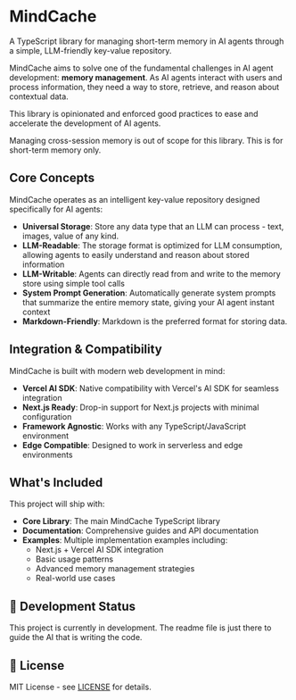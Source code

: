 # MindCache

A TypeScript library for managing short-term memory in AI agents through a simple, LLM-friendly key-value repository.

MindCache aims to solve one of the fundamental challenges in AI agent development: **memory management**. As AI agents interact with users and process information, they need a way to store, retrieve, and reason about contextual data.

This library is opinionated and enforced good practices to ease and accelerate the development of AI agents.

Managing cross-session memory is out of scope for this library. This is for short-term memory only.

## Core Concepts

MindCache operates as an intelligent key-value repository designed specifically for AI agents:

- **Universal Storage**: Store any data type that an LLM can process - text, images, value of any kind.
- **LLM-Readable**: The storage format is optimized for LLM consumption, allowing agents to easily understand and reason about stored information
- **LLM-Writable**: Agents can directly read from and write to the memory store using simple tool calls
- **System Prompt Generation**: Automatically generate system prompts that summarize the entire memory state, giving your AI agent instant context
- **Markdown-Friendly**: Markdown is the preferred format for storing data.

## Integration & Compatibility

MindCache is built with modern web development in mind:

- **Vercel AI SDK**: Native compatibility with Vercel's AI SDK for seamless integration
- **Next.js Ready**: Drop-in support for Next.js projects with minimal configuration
- **Framework Agnostic**: Works with any TypeScript/JavaScript environment
- **Edge Compatible**: Designed to work in serverless and edge environments

## What's Included

This project will ship with:

- **Core Library**: The main MindCache TypeScript library
- **Documentation**: Comprehensive guides and API documentation  
- **Examples**: Multiple implementation examples including:
  - Next.js + Vercel AI SDK integration
  - Basic usage patterns
  - Advanced memory management strategies
  - Real-world use cases

## 🚧 Development Status

This project is currently in development. The readme file is just there to guide the AI that is writing the code.

## 📄 License

MIT License - see [LICENSE](LICENSE) for details.





